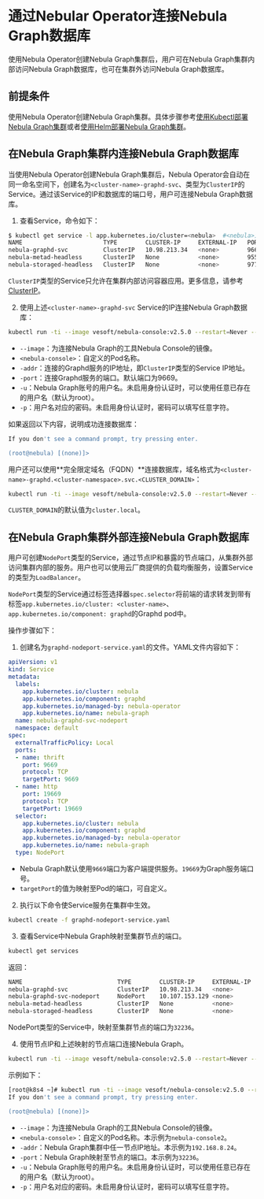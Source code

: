 # 通过Nebular Operator连接Nebula Graph数据库

使用Nebula Operator创建Nebula Graph集群后，用户可在Nebula Graph集群内部访问Nebula Graph数据库，也可在集群外访问Nebula Graph数据库。

## 前提条件

使用Nebula Operator创建Nebula Graph集群。具体步骤参考[使用Kubectl部署Nebula Graph集群](3.deploy-nebula-graph-cluster/3.1create-cluster-with-kubectl.md)或者[使用Helm部署Nebula Graph集群](3.deploy-nebula-graph-cluster/3.2create-cluster-with-helm.md)。

## 在Nebula Graph集群内连接Nebula Graph数据库

当使用Nebula Operator创建Nebula Graph集群后，Nebula Operator会自动在同一命名空间下，创建名为`<cluster-name>-graphd-svc`、类型为`ClusterIP`的Service。通过该Service的IP和数据库的端口号，用户可连接Nebula Graph数据库。

1. 查看Service，命令如下：

  ```bash
  $ kubectl get service -l app.kubernetes.io/cluster=<nebula>  #<nebula>为变量值，请用实际集群名称替换。
  NAME                       TYPE        CLUSTER-IP     EXTERNAL-IP   PORT(S)                                          AGE
  nebula-graphd-svc          ClusterIP   10.98.213.34   <none>        9669/TCP,19669/TCP,19670/TCP                     23h
  nebula-metad-headless      ClusterIP   None           <none>        9559/TCP,19559/TCP,19560/TCP                     23h
  nebula-storaged-headless   ClusterIP   None           <none>        9779/TCP,19779/TCP,19780/TCP,9778/TCP            23h
  ```

  `ClusterIP`类型的Service只允许在集群内部访问容器应用。更多信息，请参考[ClusterIP](https://kubernetes.io/docs/concepts/services-networking/service/)。

2. 使用上述`<cluster-name>-graphd-svc` Service的IP连接Nebula Graph数据库：

  ```bash
  kubectl run -ti --image vesoft/nebula-console:v2.5.0 --restart=Never -- <nebula-console> -addr <10.98.213.34>  -port 9669 -u <root> -p <vesoft>
  ```

  - `--image`：为连接Nebula Graph的工具Nebula Console的镜像。
  - `<nebula-console>`：自定义的Pod名称。
  - `-addr`：连接的Graphd服务的IP地址，即`ClusterIP`类型的Service IP地址。
  - `-port`：连接Graphd服务的端口。默认端口为9669。
  - `-u`：Nebula Graph账号的用户名。未启用身份认证时，可以使用任意已存在的用户名（默认为root）。
  - `-p`：用户名对应的密码。未启用身份认证时，密码可以填写任意字符。

  如果返回以下内容，说明成功连接数据库：

  ```bash
  If you don't see a command prompt, try pressing enter.

  (root@nebula) [(none)]>
  ```

用户还可以使用**完全限定域名（FQDN）**连接数据库，域名格式为`<cluster-name>-graphd.<cluster-namespace>.svc.<CLUSTER_DOMAIN>`：

```bash
kubectl run -ti --image vesoft/nebula-console:v2.5.0 --restart=Never -- <nebula-console> -addr <cluster_name>-graphd-svc.default.svc.cluster.local -port 9669 -u root -p vesoft
```
`CLUSTER_DOMAIN`的默认值为`cluster.local`。

## 在Nebula Graph集群外部连接Nebula Graph数据库

用户可创建`NodePort`类型的Service，通过节点IP和暴露的节点端口，从集群外部访问集群内部的服务。用户也可以使用云厂商提供的负载均衡服务，设置Service的类型为`LoadBalancer`。

`NodePort`类型的Service通过标签选择器`spec.selector`将前端的请求转发到带有标签`app.kubernetes.io/cluster: <cluster-name>`、`app.kubernetes.io/component: graphd`的Graphd pod中。

操作步骤如下：

1. 创建名为`graphd-nodeport-service.yaml`的文件。YAML文件内容如下：

  ```yaml
  apiVersion: v1
  kind: Service
  metadata:
    labels:
      app.kubernetes.io/cluster: nebula
      app.kubernetes.io/component: graphd
      app.kubernetes.io/managed-by: nebula-operator
      app.kubernetes.io/name: nebula-graph
    name: nebula-graphd-svc-nodeport
    namespace: default
  spec:
    externalTrafficPolicy: Local
    ports:
    - name: thrift
      port: 9669
      protocol: TCP
      targetPort: 9669
    - name: http
      port: 19669
      protocol: TCP
      targetPort: 19669
    selector:
      app.kubernetes.io/cluster: nebula
      app.kubernetes.io/component: graphd
      app.kubernetes.io/managed-by: nebula-operator
      app.kubernetes.io/name: nebula-graph
    type: NodePort
  ```

  - Nebula Graph默认使用`9669`端口为客户端提供服务。`19669`为Graph服务端口号。
  - `targetPort`的值为映射至Pod的端口，可自定义。

2. 执行以下命令使Service服务在集群中生效。

  ```bash
  kubectl create -f graphd-nodeport-service.yaml
  ```

3. 查看Service中Nebula Graph映射至集群节点的端口。

  ```bash
  kubectl get services
  ```

  返回：

  ```bash
  NAME                           TYPE        CLUSTER-IP     EXTERNAL-IP   PORT(S)                                          AGE
  nebula-graphd-svc              ClusterIP   10.98.213.34   <none>        9669/TCP,19669/TCP,19670/TCP                     23h
  nebula-graphd-svc-nodeport     NodePort    10.107.153.129 <none>        9669:32236/TCP,19669:31674/TCP,19670:31057/TCP   24h
  nebula-metad-headless          ClusterIP   None           <none>        9559/TCP,19559/TCP,19560/TCP                     23h
  nebula-storaged-headless       ClusterIP   None           <none>        9779/TCP,19779/TCP,19780/TCP,9778/TCP            23h
  ```

  NodePort类型的Service中，映射至集群节点的端口为`32236`。

4. 使用节点IP和上述映射的节点端口连接Nebula Graph。
  
  ```bash
  kubectl run -ti --image vesoft/nebula-console:v2.5.0 --restart=Never -- <nebula-console> -addr <node_ip> -port <node_port> -u root -p vesoft
  ```

  示例如下：

  ```bash
  [root@k8s4 ~]# kubectl run -ti --image vesoft/nebula-console:v2.5.0 --restart=Never -- nebula-console2 -addr 192.168.8.24 -port 32236 -u root -p vesoft
  If you don't see a command prompt, try pressing enter.

  (root@nebula) [(none)]>
  ```

  - `--image`：为连接Nebula Graph的工具Nebula Console的镜像。
  - `<nebula-console>`：自定义的Pod名称。本示例为`nebula-console2`。
  - `-addr`：Nebula Graph集群中任一节点IP地址。本示例为`192.168.8.24`。
  - `-port`：Nebula Graph映射至节点的端口。本示例为`32236`。
  - `-u`：Nebula Graph账号的用户名。未启用身份认证时，可以使用任意已存在的用户名（默认为root）。
  - `-p`：用户名对应的密码。未启用身份认证时，密码可以填写任意字符。